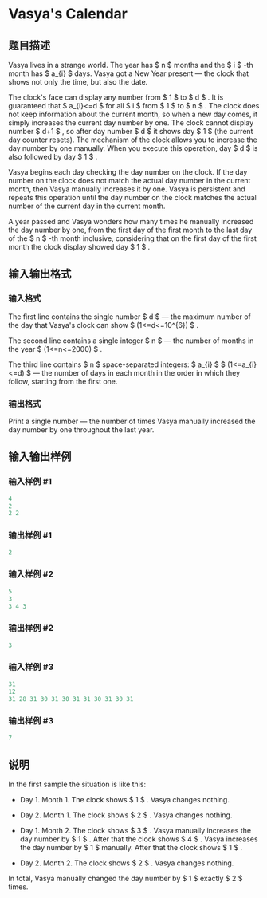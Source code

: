 # Vasya&#039;s Calendar

## 题目描述

Vasya lives in a strange world. The year has $ n $ months and the $ i $ -th month has $ a_{i} $ days. Vasya got a New Year present — the clock that shows not only the time, but also the date.

The clock's face can display any number from $ 1 $ to $ d $ . It is guaranteed that $ a_{i}<=d $ for all $ i $ from $ 1 $ to $ n $ . The clock does not keep information about the current month, so when a new day comes, it simply increases the current day number by one. The clock cannot display number $ d+1 $ , so after day number $ d $ it shows day $ 1 $ (the current day counter resets). The mechanism of the clock allows you to increase the day number by one manually. When you execute this operation, day $ d $ is also followed by day $ 1 $ .

Vasya begins each day checking the day number on the clock. If the day number on the clock does not match the actual day number in the current month, then Vasya manually increases it by one. Vasya is persistent and repeats this operation until the day number on the clock matches the actual number of the current day in the current month.

A year passed and Vasya wonders how many times he manually increased the day number by one, from the first day of the first month to the last day of the $ n $ -th month inclusive, considering that on the first day of the first month the clock display showed day $ 1 $ .

## 输入输出格式

### 输入格式

The first line contains the single number $ d $ — the maximum number of the day that Vasya's clock can show $ (1<=d<=10^{6}) $ .

The second line contains a single integer $ n $ — the number of months in the year $ (1<=n<=2000) $ .

The third line contains $ n $ space-separated integers: $ a_{i} $ $ (1<=a_{i}<=d) $ — the number of days in each month in the order in which they follow, starting from the first one.

### 输出格式

Print a single number — the number of times Vasya manually increased the day number by one throughout the last year.

## 输入输出样例

### 输入样例 #1

```cpp
4
2
2 2

```
### 输出样例 #1

```cpp
2

```
### 输入样例 #2

```cpp
5
3
3 4 3

```
### 输出样例 #2

```cpp
3

```
### 输入样例 #3

```cpp
31
12
31 28 31 30 31 30 31 31 30 31 30 31

```
### 输出样例 #3

```cpp
7

```
## 说明

In the first sample the situation is like this:

- Day 1. Month 1. The clock shows $ 1 $ . Vasya changes nothing.

- Day 2. Month 1. The clock shows $ 2 $ . Vasya changes nothing.

- Day 1. Month 2. The clock shows $ 3 $ . Vasya manually increases the day number by $ 1 $ . After that the clock shows $ 4 $ . Vasya increases the day number by $ 1 $ manually. After that the clock shows $ 1 $ .

- Day 2. Month 2. The clock shows $ 2 $ . Vasya changes nothing.

In total, Vasya manually changed the day number by $ 1 $ exactly $ 2 $ times.

